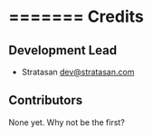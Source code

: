 =======
Credits
=======

Development Lead
----------------

* Stratasan <dev@stratasan.com>

Contributors
------------

None yet. Why not be the first?
